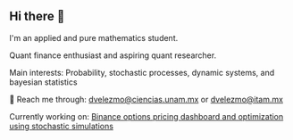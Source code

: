## Hi there 👋
I'm an applied and pure mathematics student. 

Quant finance enthusiast and aspiring quant researcher.

Main interests: Probability, stochastic processes, dynamic systems, and bayesian statistics

📨 Reach me through:  dvelezmo@ciencias.unam.mx or dvelezmo@itam.mx

Currently working on: <ins> Binance options pricing dashboard and optimization using stochastic simulations </ins> 

